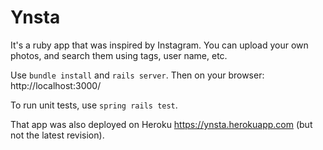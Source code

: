 # Ynsta

It's a ruby app that was inspired by Instagram.
You can upload your own photos, and search them using tags, user name, etc.

Use ```bundle install``` and ```rails server```.
Then on your browser: http://localhost:3000/

To run unit tests, use ```spring rails test```.

That app was also deployed on Heroku https://ynsta.herokuapp.com (but not the latest revision).
